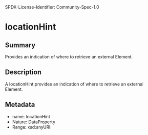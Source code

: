 SPDX-License-Identifier: Community-Spec-1.0

# locationHint

## Summary

Provides an indication of where to retrieve an external Element.

## Description

A locationHint provides an indication of where to retrieve an external Element.

## Metadata

- name: locationHint
- Nature: DataProperty
- Range: xsd:anyURI

